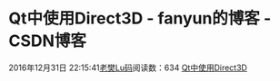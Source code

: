 # Qt中使用Direct3D - fanyun的博客 - CSDN博客
2016年12月31日 22:15:41[老樊Lu码](https://me.csdn.net/fanyun_01)阅读数：634
[Qt中使用Direct3D](http://blog.csdn.net/fanyun_01/article/details/53958613)
